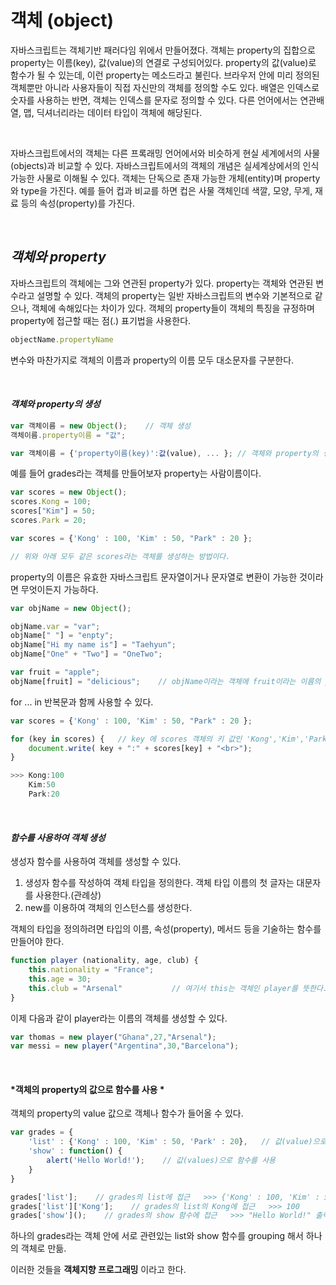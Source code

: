 # 객체 (object)

자바스크립트는 객체기반 패러다임 위에서 만들어졌다. 객체는 property의 집합으로 property는 이름(key), 값(value)의 연결로 구성되어있다. property의 값(value)로 함수가 될 수 있는데, 이런 property는 메소드라고 불린다. 브라우저 안에 미리 정의된 객체뿐만 아니라 사용자들이 직접 자신만의 객체를 정의할 수도 있다.  배열은 인덱스로 숫자를 사용하는 반면, 객체는 인덱스를 문자로 정의할 수 있다. 다른 언어에서는 연관배열, 맵, 딕셔너리라는 데이터 타입이 객체에 해당된다.

<br>

자바스크립트에서의 객체는 다른 프록래밍 언어에서와 비슷하게 현실 세계에서의 사물(objects)과 비교할 수 있다. 자바스크립트에서의 객체의 개념은 실세계상에서의 인식 가능한 사물로 이해될 수 있다. 객체는 단독으로 존재 가능한 개체(entity)며 property와 type을 가진다. 예를 들어 컵과 비교를 하면 컵은 사물 객체인데 색깔, 모양, 무게, 재료 등의 속성(property)를 가진다. 

<br>


## *객체와 property*

자바스크립트의 객체에는 그와 연관된 property가 있다. property는 객체와 연관된 변수라고 설명할 수 있다. 객체의 property는 일반 자바스크립트의 변수와 기본적으로 같으나, 객체에 속해있다는 차이가 있다. 객체의 property들이 객체의 특징을 규정하며 property에 접근할 때는 점(.) 표기법을 사용한다. 

```javascript
objectName.propertyName
```

변수와 마찬가지로 객체의 이름과 property의 이름 모두 대소문자를 구분한다. 

<br>

#### *객체와 property의 생성*

```javascript
var 객체이름 = new Object();    // 객체 생성
객체이름.property이름 = "값";

var 객체이름 = {'property이름(key)':값(value), ... }; // 객체와 property의 생성
```

예를 들어 grades라는 객체를 만들어보자 property는 사람이름이다.

```javascript
var scores = new Object();
scores.Kong = 100;
scores["Kim"] = 50;
scores.Park = 20;

var scores = {'Kong' : 100, 'Kim' : 50, "Park" : 20 };

// 위와 아래 모두 같은 scores라는 객체를 생성하는 방법이다.
```

property의 이름은 유효한 자바스크립트 문자열이거나 문자열로 변환이 가능한 것이라면 무엇이든지 가능하다. 

```javascript
var objName = new Object();

objName.var = "var";
objName[" "] = "enpty";
objName["Hi my name is"] = "Taehyun";
objName["One" + "Two"] = "OneTwo";

var fruit = "apple";
objName[fruit] = "delicious";    // objName이라는 객체에 fruit이라는 이름의 property가 생성
```

for ... in 반복문과 함께 사용할 수 있다.

``` javascript
var scores = {'Kong' : 100, 'Kim' : 50, "Park" : 20 };

for (key in scores) {	// key 에 scores 객체의 키 값인 'Kong','Kim','Park'가 순서대로 for문을 통해 대입
    document.write( key + ":" + scores[key] + "<br>"); 
}

>>> Kong:100
	Kim:50
	Park:20
```

<br>

#### *함수를 사용하여 객체 생성*

생성자 함수를 사용하여 객체를 생성할 수 있다. 

1. 생성자 함수를 작성하여 객체 타입을 정의한다. 객체 타입 이름의 첫 글자는 대문자를 사용한다.(관례상)
2. new를 이용하여 객체의 인스턴스를 생성한다.

객체의 타입을 정의하려면 타입의 이름, 속성(property), 메서드 등을 기술하는 함수를 만들어야 한다. 

``` javascript
function player (nationality, age, club) {
    this.nationality = "France";
    this.age = 30;
    this.club = "Arsenal"			// 여기서 this는 객체인 player를 뜻한다. 
}
```

이제 다음과 같이 player라는 이름의 객체를 생성할 수 있다.

```javascript
var thomas = new player("Ghana",27,"Arsenal");
var messi = new player("Argentina",30,"Barcelona");
```

<br>



#### *객체의 property의 값으로 함수를 사용 *

객체의 property의 value 값으로 객체나 함수가 들어올 수 있다.

```javascript
var grades = {
    'list' : {'Kong' : 100, 'Kim' : 50, 'Park' : 20},	// 값(value)으로 객체를 사용
    'show' : function() {
        alert('Hello World!');    // 값(values)으로 함수를 사용
    } 
}

grades['list'];    // grades의 list에 접근   >>> {'Kong' : 100, 'Kim' : 50, 'Park' : 20}
grades['list']['Kong'];    // grades의 list의 Kong에 접근   >>> 100
grades['show']();    // grades의 show 함수에 접근   >>> "Hello World!" 출력
```

하나의 grades라는 객체 안에 서로 관련있는 list와 show 함수를 grouping 해서 하나의 객체로 만듦.

이러한 것들을 **객체지향 프로그래밍** 이라고 한다.

